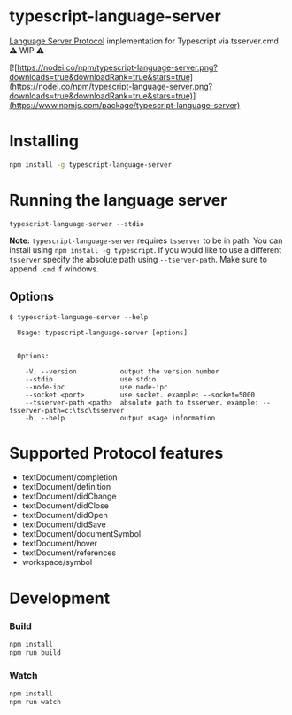 # typescript-language-server
[Language Server Protocol](https://github.com/Microsoft/language-server-protocol) implementation for Typescript via tsserver.cmd :warning: WIP :warning:

[![https://nodei.co/npm/typescript-language-server.png?downloads=true&downloadRank=true&stars=true](https://nodei.co/npm/typescript-language-server.png?downloads=true&downloadRank=true&stars=true)](https://www.npmjs.com/package/typescript-language-server)

# Installing

```sh
npm install -g typescript-language-server
```

# Running the language server

```
typescript-language-server --stdio
```

**Note:** `typescript-language-server` requires `tsserver` to be in path. You can install using `npm install -g typescript`.
If you would like to use a different `tsserver` specify the absolute path using `--tserver-path`. Make sure to append `.cmd` if windows.

## Options

```
$ typescript-language-server --help

  Usage: typescript-language-server [options]


  Options:

    -V, --version           output the version number
    --stdio                 use stdio
    --node-ipc              use node-ipc
    --socket <port>         use socket. example: --socket=5000
    --tsserver-path <path>  absolute path to tsserver. example: --tsserver-path=c:\tsc\tsserver
    -h, --help              output usage information
```

# Supported Protocol features

* textDocument/completion
* textDocument/definition
* textDocument/didChange
* textDocument/didClose
* textDocument/didOpen
* textDocument/didSave
* textDocument/documentSymbol
* textDocument/hover
* textDocument/references
* workspace/symbol

# Development

### Build

```sh
npm install
npm run build
```

### Watch

```sh
npm install
npm run watch
```
